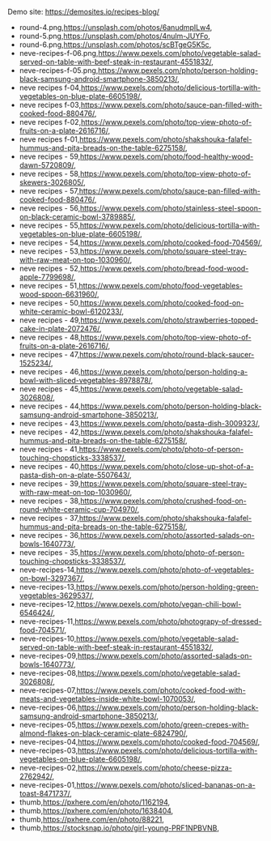 Demo site: https://demosites.io/recipes-blog/


- round-4.png,https://unsplash.com/photos/6anudmpILw4,
- round-5.png,https://unsplash.com/photos/4nulm-JUYFo,
- round-6.png,https://unsplash.com/photos/scBTgeG5K5c,
- neve-recipes-f-06.png,https://www.pexels.com/photo/vegetable-salad-served-on-table-with-beef-steak-in-restaurant-4551832/,
- neve-recipes-f-05.png,https://www.pexels.com/photo/person-holding-black-samsung-android-smartphone-3850213/,
- neve recipes f-04,https://www.pexels.com/photo/delicious-tortilla-with-vegetables-on-blue-plate-6605198/,
- neve recipes f-03,https://www.pexels.com/photo/sauce-pan-filled-with-cooked-food-880476/,
- neve recipes f-02,https://www.pexels.com/photo/top-view-photo-of-fruits-on-a-plate-2616716/,
- neve recipes f-01,https://www.pexels.com/photo/shakshouka-falafel-hummus-and-pita-breads-on-the-table-6275158/,
- neve recipes - 59,https://www.pexels.com/photo/food-healthy-wood-dawn-5720809/,
- neve recipes - 58,https://www.pexels.com/photo/top-view-photo-of-skewers-3026805/,
- neve recipes - 57,https://www.pexels.com/photo/sauce-pan-filled-with-cooked-food-880476/,
- neve recipes - 56,https://www.pexels.com/photo/stainless-steel-spoon-on-black-ceramic-bowl-3789885/,
- neve recipes - 55,https://www.pexels.com/photo/delicious-tortilla-with-vegetables-on-blue-plate-6605198/,
- neve recipes - 54,https://www.pexels.com/photo/cooked-food-704569/,
- neve recipes - 53,https://www.pexels.com/photo/square-steel-tray-with-raw-meat-on-top-1030960/,
- neve recipes - 52,https://www.pexels.com/photo/bread-food-wood-apple-7799698/,
- neve recipes - 51,https://www.pexels.com/photo/food-vegetables-wood-spoon-6631960/,
- neve recipes - 50,https://www.pexels.com/photo/cooked-food-on-white-ceramic-bowl-6120233/,
- neve recipes - 49,https://www.pexels.com/photo/strawberries-topped-cake-in-plate-2072476/,
- neve recipes - 48,https://www.pexels.com/photo/top-view-photo-of-fruits-on-a-plate-2616716/,
- neve recipes - 47,https://www.pexels.com/photo/round-black-saucer-1525234/,
- neve recipes - 46,https://www.pexels.com/photo/person-holding-a-bowl-with-sliced-vegetables-8978878/,
- neve recipes - 45,https://www.pexels.com/photo/vegetable-salad-3026808/,
- neve recipes - 44,https://www.pexels.com/photo/person-holding-black-samsung-android-smartphone-3850213/,
- neve recipes - 43,https://www.pexels.com/photo/pasta-dish-3009323/,
- neve recipes - 42,https://www.pexels.com/photo/shakshouka-falafel-hummus-and-pita-breads-on-the-table-6275158/,
- neve recipes - 41,https://www.pexels.com/photo/photo-of-person-touching-chopsticks-3338537/,
- neve recipes - 40,https://www.pexels.com/photo/close-up-shot-of-a-pasta-dish-on-a-plate-5507643/,
- neve recipes - 39,https://www.pexels.com/photo/square-steel-tray-with-raw-meat-on-top-1030960/,
- neve recipes - 38,https://www.pexels.com/photo/crushed-food-on-round-white-ceramic-cup-704970/,
- neve recipes - 37,https://www.pexels.com/photo/shakshouka-falafel-hummus-and-pita-breads-on-the-table-6275158/,
- neve recipes - 36,https://www.pexels.com/photo/assorted-salads-on-bowls-1640773/,
- neve recipes - 35,https://www.pexels.com/photo/photo-of-person-touching-chopsticks-3338537/,
- neve-recipes-14,https://www.pexels.com/photo/photo-of-vegetables-on-bowl-3297367/,
- neve-recipes-13,https://www.pexels.com/photo/person-holding-green-vegetables-3629537/,
- neve-recipes-12,https://www.pexels.com/photo/vegan-chili-bowl-6546424/,
- neve-recipes-11,https://www.pexels.com/photo/photograpy-of-dressed-food-704571/,
- neve-recipes-10,https://www.pexels.com/photo/vegetable-salad-served-on-table-with-beef-steak-in-restaurant-4551832/,
- neve-recipes-09,https://www.pexels.com/photo/assorted-salads-on-bowls-1640773/,
- neve-recipes-08,https://www.pexels.com/photo/vegetable-salad-3026808/,
- neve-recipes-07,https://www.pexels.com/photo/cooked-food-with-meats-and-vegetables-inside-white-bowl-1070053/,
- neve-recipes-06,https://www.pexels.com/photo/person-holding-black-samsung-android-smartphone-3850213/,
- neve-recipes-05,https://www.pexels.com/photo/green-crepes-with-almond-flakes-on-black-ceramic-plate-6824790/,
- neve-recipes-04,https://www.pexels.com/photo/cooked-food-704569/,
- neve-recipes-03,https://www.pexels.com/photo/delicious-tortilla-with-vegetables-on-blue-plate-6605198/,
- neve-recipes-02,https://www.pexels.com/photo/cheese-pizza-2762942/,
- neve-recipes-01,https://www.pexels.com/photo/sliced-bananas-on-a-toast-8471737/,
- thumb,https://pxhere.com/en/photo/1162194,
- thumb,https://pxhere.com/en/photo/1638404,
- thumb,https://pxhere.com/en/photo/88221,
- thumb,https://stocksnap.io/photo/girl-young-PRF1NPBVNB,
